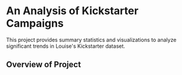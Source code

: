 # An Analysis of Kickstarter Campaigns
This project provides summary statistics and visualizations to analyze significant trends in Louise's Kickstarter dataset.

## Overview of Project

